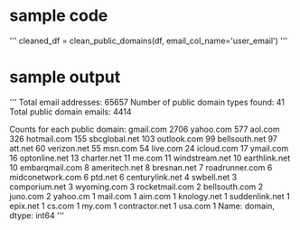 # sample code 
'''
cleaned_df = clean_public_domains(df, email_col_name='user_email')
'''
# sample output
'''
Total email addresses: 65657
Number of public domain types found: 41
Total public domain emails: 4414

Counts for each public domain:
gmail.com           2706
yahoo.com            577
aol.com              326
hotmail.com          155
sbcglobal.net        103
outlook.com           99
bellsouth.net         97
att.net               60
verizon.net           55
msn.com               54
live.com              24
icloud.com            17
ymail.com             16
optonline.net         13
charter.net           11
me.com                11
windstream.net        10
earthlink.net         10
embarqmail.com         8
ameritech.net          8
bresnan.net            7
roadrunner.com         6
midconetwork.com       6
ptd.net                6
centurylink.net        4
swbell.net             3
comporium.net          3
wyoming.com            3
rocketmail.com         2
bellsouth.com          2
juno.com               2
yahoo.cm               1
mail.com               1
aim.com                1
knology.net            1
suddenlink.net         1
epix.net               1
cs.com                 1
my.com                 1
contractor.net         1
usa.com                1
Name: domain, dtype: int64
'''
